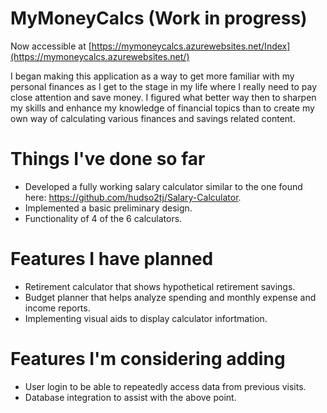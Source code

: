 # MyMoneyCalcs (Work in progress)

Now accessible at [https://mymoneycalcs.azurewebsites.net/Index](https://mymoneycalcs.azurewebsites.net/)

I began making this application as a way to get more familiar with my personal finances as I get to the stage in my life where I really need to pay
close attention and save money. I figured what better way then to sharpen my skills and enhance my knowledge of financial topics than to create my own way
of calculating various finances and savings related content.

# Things I've done so far
- Developed a fully working salary calculator similar to the one found here: https://github.com/hudso2tj/Salary-Calculator.
- Implemented a basic preliminary design.
- Functionality of 4 of the 6 calculators.

# Features I have planned
- Retirement calculator that shows hypothetical retirement savings.
- Budget planner that helps analyze spending and monthly expense and income reports.
- Implementing visual aids to display calculator infortmation.

# Features I'm considering adding
- User login to be able to repeatedly access data from previous visits.
- Database integration to assist with the above point.
  
